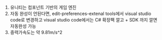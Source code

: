 1. 유니티는 컴포넌트 기반의 게임 엔진
2. 자동 완성이 언된다면, edit-preferences-extenal tools에서 visual studio code로 변경하고 visual studio code에서는 C# 확장팩 깔고 + SDK 까지 깔면 자동완성 가능 
3. 중력가속도는 약 9.81m/s^2
